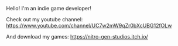 Hello! I'm an indie game developer!

Check out my youtube channel: https://www.youtube.com/channel/UC7w2mW9qZr0bXcUBG12fOLw

And download my games: https://nitro-gen-studios.itch.io/
